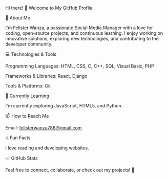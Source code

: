 Hi there! 👋 Welcome to My GitHub Profile

🚀 About Me

I'm Felister Wanza, a passionate Social Media Manager with a love for coding, open-source projects, and continuous learning. I enjoy working on innovative solutions, exploring new technologies, and contributing to the developer community.

💻 Technologies & Tools

Programming Languages: HTML, CSS, C, C++, SQL, Visual Basic, PHP

Frameworks & Libraries: React, Django

Tools & Platforms: Git


🌱 Currently Learning

I'm currently exploring JavaScript, HTML5, and Python.

📫 How to Reach Me

Email: felisterwanza786@gmail.com


🔥 Fun Facts

I love reading and developing websites.


📈 GitHub Stats



Feel free to connect, collaborate, or check out my projects! 🚀
